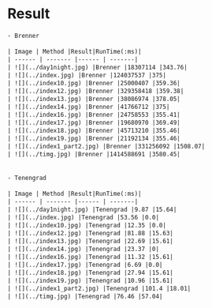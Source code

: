 # Result
    - Brenner

    | Image | Method |Result|RunTime(:ms)|
    | ------ | ------- |------ | -------|
    | ![](../day1night.jpg) |Brenner |18307114 |343.76|
    | ![](../index.jpg) |Brenner |124037537 |375|
    | ![](../index10.jpg) |Brenner |25000407 |359.36|
    | ![](../index12.jpg) |Brenner |329358418 |359.38|
    | ![](../index13.jpg) |Brenner |38086974 |378.05|
    | ![](../index14.jpg) |Brenner |41766712 |375|
    | ![](../index16.jpg) |Brenner |24758553 |355.41|
    | ![](../index17.jpg) |Brenner |19680970 |369.49|
    | ![](../index18.jpg) |Brenner |45713210 |355.46|
    | ![](../index19.jpg) |Brenner |21192134 |355.46|
    | ![](../index1_part2.jpg) |Brenner |331256092 |1508.07|
    | ![](../timg.jpg) |Brenner |1414588691 |3580.45|


    - Tenengrad

    | Image | Method |Result|RunTime(:ms)|
    | ------ | ------- |------ | -------|
    | ![](../day1night.jpg) |Tenengrad |9.87 |15.64|
    | ![](../index.jpg) |Tenengrad |53.56 |0.0|
    | ![](../index10.jpg) |Tenengrad |12.35 |0.0|
    | ![](../index12.jpg) |Tenengrad |81.88 |15.63|
    | ![](../index13.jpg) |Tenengrad |22.69 |15.61|
    | ![](../index14.jpg) |Tenengrad |23.37 |0|
    | ![](../index16.jpg) |Tenengrad |11.32 |15.61|
    | ![](../index17.jpg) |Tenengrad |6.69 |0.0|
    | ![](../index18.jpg) |Tenengrad |27.94 |15.61|
    | ![](../index19.jpg) |Tenengrad |10.96 |15.61|
    | ![](../index1_part2.jpg) |Tenengrad |101.4 |18.01|
    | ![](../timg.jpg) |Tenengrad |76.46 |57.04|



